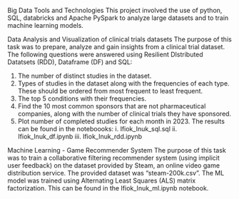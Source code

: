 Big Data Tools and Technologies 
This project involved the use of python, SQL, databricks and Apache PySpark to analyze large datasets and to train machine learning models.

Data Analysis and Visualization of clinical trials datasets
The purpose of this task was to prepare, analyze and gain insights from a clinical trial dataset. 
The following questions were answered using Resilient DIstributed Datatsets (RDD), Dataframe (DF) and SQL:
1. The number of distinct studies in the dataset.
2. Types of studies in the dataset along with the frequencies of each type. These should be ordered from most frequent to least frequent.
3. The top 5 conditions with their frequencies.
4. Find the 10 most common sponsors that are not pharmaceutical companies, along with the number of clinical trials they have sponsored. 
5. Plot number of completed studies for each month in 2023.
The results can be found in the noteboooks:
i. Ifiok_Inuk_sql.sql
ii.  Ifiok_Inuk_df.ipynb
iii. Ifiok_Inuk_rdd.ipynb

Machine Learning - Game Recommender System 
The purpose of this task was to train a collaborative filtering recommender system (using implicit user feedback) on the dataset provided by Steam, an online video game distribution service.
The provided dataset was “steam-200k.csv”. The ML model was trained using Alternating Least Squares (ALS) matrix factorization.
This can be found in the Ifiok_Inuk_ml.ipynb notebook.
